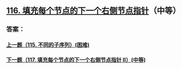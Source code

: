 ## [116. 填充每个节点的下一个右侧节点指针](https://leetcode-cn.com/problems/merge-two-sorted-lists/)（中等）





### 答案：



#### [上一题（115. 不同的子序列）(困难)](https://github.com/sdwwld/leetCode/blob/master/src/main/java/com/wld/java/leetcode/leetCode0115.md)

#### [下一题（117. 填充每个节点的下一个右侧节点指针 II）(中等)](https://github.com/sdwwld/leetCode/blob/master/src/main/java/com/wld/java/leetcode/leetCode0117.md)